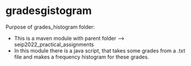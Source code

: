 # gradesgistogram
Purpose of grades_histogram folder:
- This is a maven module with parent folder --> seip2022_practical_assignments
- In this module there is a java script, that takes some grades from a .txt file and makes a frequency histogram for these grades.
